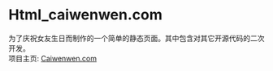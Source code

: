 ﻿# Html_caiwenwen.com
为了庆祝女友生日而制作的一个简单的静态页面。其中包含对其它开源代码的二次开发。  
项目主页: [Caiwenwen.com](http://caiwenwen.com)